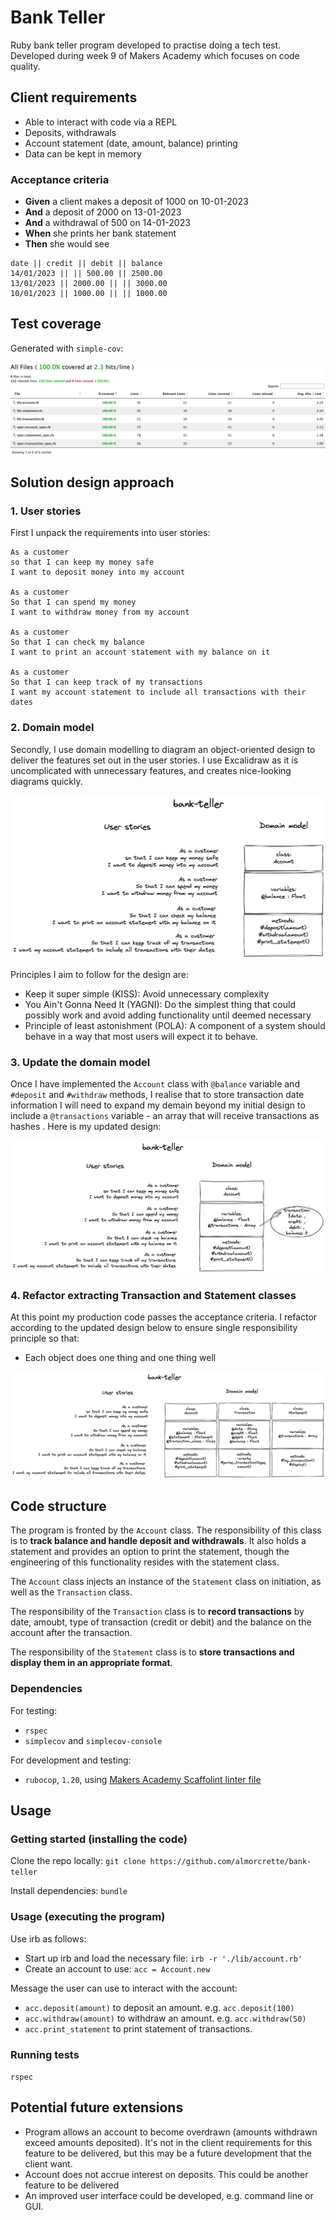# Bank Teller 

Ruby bank teller program developed to practise doing a tech test. Developed during week 9 of Makers Academy which focuses on code quality.

## Client requirements

* Able to interact with code via a REPL
* Deposits, withdrawals
* Account statement (date, amount, balance) printing
* Data can be kept in memory

### Acceptance criteria

* **Given** a client makes a deposit of 1000 on 10-01-2023
* **And** a deposit of 2000 on 13-01-2023
* **And** a withdrawal of 500 on 14-01-2023
* **When** she prints her bank statement
* **Then** she would see

```
date || credit || debit || balance
14/01/2023 || || 500.00 || 2500.00
13/01/2023 || 2000.00 || || 3000.00
10/01/2023 || 1000.00 || || 1000.00
```

## Test coverage

Generated with `simple-cov`:

![](assets/2022-05-23-code-coverage.png)

## Solution design approach

### 1. User stories

First I unpack the requirements into user stories: 

```
As a customer
so that I can keep my money safe
I want to deposit money into my account

As a customer
So that I can spend my money
I want to withdraw money from my account

As a customer
So that I can check my balance
I want to print an account statement with my balance on it

As a customer
So that I can keep track of my transactions
I want my account statement to include all transactions with their dates
```

### 2. Domain model

Secondly, I use domain modelling to diagram an object-oriented design to deliver the features set out in the user stories. I use Excalidraw as it is uncomplicated with unnecessary features, and creates nice-looking diagrams quickly.

![](assets/bank-teller-v1.excalidraw.png)

Principles I aim to follow for the design are:
- Keep it super simple (KISS): Avoid unnecessary complexity
- You Ain't Gonna Need It (YAGNI): Do the simplest thing that could possibly work and avoid adding functionality until deemed necessary
- Principle of least astonishment (POLA): A component of a system should behave in a way that most users will expect it to behave.

### 3. Update the domain model

Once I have implemented the `Account` class with `@balance` variable and `#deposit` and `#withdraw` methods, I realise that to store transaction date information I will need to expand my demain beyond my initial design to include a `@transactions` variable - an array that will receive transactions as hashes . Here is my updated design:

![](assets/bank-teller-v2.excalidraw.png)

### 4. Refactor extracting Transaction and Statement classes

At this point my production code passes the acceptance criteria. I refactor according to the updated design below to ensure single responsibility principle so that:
- Each object does one thing and one thing well

![](assets/bank-teller-v3.excalidraw.png)

## Code structure

The program is fronted by the `Account` class. The responsibility of this class is to **track balance and handle deposit and withdrawals**. It also holds a statement and provides an option to print the statement, though the engineering of this functionality resides with the statement class.

The `Account` class injects an instance of the `Statement` class on initiation, as well as the `Transaction` class.

The responsibility of the `Transaction` class is to **record transactions** by date, amoubt, type of transaction (credit or debit) and the balance on the account after the transaction.

The responsibility of the `Statement` class is to **store transactions and display them in an appropriate format**.

### Dependencies

For testing:
* `rspec`
* `simplecov` and `simplecov-console`

For development and testing:
* `rubocop`, `1.20`, using [Makers Academy Scaffolint linter file](https://github.com/makersacademy/scaffolint)

## Usage

### Getting started (installing the code)

Clone the repo locally: `git clone https://github.com/almorcrette/bank-teller`

Install dependencies: `bundle`

### Usage (executing the program)

Use irb as follows:
- Start up irb and load the necessary file: `irb -r './lib/account.rb'`
- Create an account to use: `acc = Account.new`

Message the user can use to interact with the account:
- `acc.deposit(amount)` to deposit an amount. e.g. `acc.deposit(100)`
- `acc.withdraw(amount)` to withdraw an amount. e.g. `acc.withdraw(50)`
- `acc.print_statement` to print statement of transactions.

### Running tests

`rspec`

## Potential future extensions
- Program allows an account to become overdrawn (amounts withdrawn exceed amounts deposited). It's not in the client requirements for this feature to be delivered, but this may be a future development that the client want.
- Account does not accrue interest on deposits. This could be another feature to be delivered
- An improved user interface could be developed, e.g. command line or GUI.